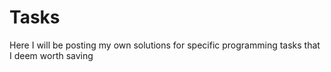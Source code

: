 # Tasks
Here I will be posting my own solutions for specific programming tasks that I deem worth saving

